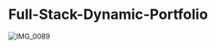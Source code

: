 # Full-Stack-Dynamic-Portfolio
![IMG_0089](https://github.com/user-attachments/assets/6b67d4e0-a08b-49ac-aae5-e556a90313c5)
